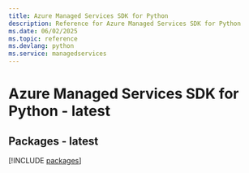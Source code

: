 ```yaml
---
title: Azure Managed Services SDK for Python
description: Reference for Azure Managed Services SDK for Python
ms.date: 06/02/2025
ms.topic: reference
ms.devlang: python
ms.service: managedservices
---
```

# Azure Managed Services SDK for Python - latest
## Packages - latest
[!INCLUDE [packages](managed-services-index.md)]